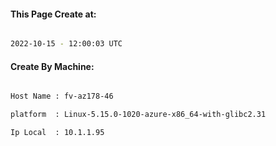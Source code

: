 
   
#### This Page Create at:

```bash

2022-10-15 - 12:00:03 UTC

```

#### Create By Machine:

```bash

Host Name : fv-az178-46

platform  : Linux-5.15.0-1020-azure-x86_64-with-glibc2.31

Ip Local  : 10.1.1.95

```

